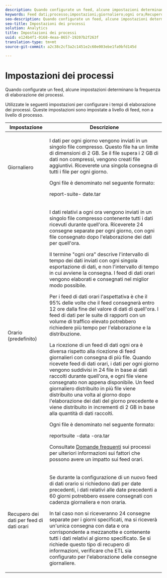 ```yaml
---
description: Quando configurate un feed, alcune impostazioni determinano la frequenza di elaborazione dei processi.
keywords: Feed dati;processo;impostazioni;giornaliero;ogni ora;Recupero dati per feed di dati orari;backfill
seo-description: Quando configurate un feed, alcune impostazioni determinano la frequenza di elaborazione dei processi.
seo-title: Impostazioni dei processi
solution: Analytics
title: Impostazioni dei processi
uuid: e124b4f1-0168-4eaa-8657-19207b2f263f
translation-type: tm+mt
source-git-commit: a2c38c2cf3a2c1451e2c60e003ebe1fa9bfd145d

---
```



# Impostazioni dei processi

Quando configurate un feed, alcune impostazioni determinano la frequenza di elaborazione dei processi.

Utilizzate le seguenti impostazioni per configurare i tempi di elaborazione dei processi. Queste impostazioni sono impostate a livello di feed, non a livello di processo.

<table id="table_2070F73212F245E98DADC6B5DFDB1C72"> 
 <thead> 
  <tr> 
   <th colname="col1" class="entry"> Impostazione </th> 
   <th colname="col2" class="entry"> Descrizione </th> 
  </tr> 
 </thead>
 <tbody> 
  <tr> 
   <td colname="col1"> Giornaliero </td> 
   <td colname="col2"> <p>I dati per ogni giorno vengono inviati in un singolo file compresso. Questo file ha un limite di dimensioni di 2 GB. Se il file supera i 2 GB di dati non compressi, vengono creati file aggiuntivi. Riceverete una singola consegna di tutti i file per ogni giorno. </p> <p>Ogni file è denominato nel seguente formato: </p> <p> <span class="filepath"> <span class="varname"> report-suite</span>-<span class="varname"> date</span>.tar</span> </p> </td> 
  </tr> 
  <tr> 
   <td colname="col1"> Orario (predefinito) </td> 
   <td colname="col2"> <p>I dati relativi a ogni ora vengono inviati in un singolo file compresso contenente tutti i dati ricevuti durante quell'ora. Riceverete 24 consegne separate per ogni giorno, con ogni file consegnato dopo l'elaborazione dei dati per quell'ora. </p> <p>Il termine "ogni ora" descrive l'intervallo di tempo dei dati inviati con ogni singola esportazione di dati, e non l'intervallo di tempo in cui avviene la consegna. I feed di dati orari vengono elaborati e consegnati nel miglior modo possibile. </p> <p>Per i feed di dati orari l'aspettativa è che il 95% delle volte che il feed consegnerà entro 12 ore dalla fine del valore di dati di quell'ora. I feed di dati per le suite di rapporti con un volume di traffico elevato potrebbero richiedere più tempo per l'elaborazione e la distribuzione. </p> <p>La ricezione di un feed di dati ogni ora è diversa rispetto alla ricezione di feed giornalieri con consegna di più file. Quando ricevete feed di dati orari, i dati per ogni giorno vengono suddivisi in 24 file in base ai dati raccolti durante quell'ora, e ogni file viene consegnato non appena disponibile. Un feed giornaliero distribuito in più file viene distribuito una volta al giorno dopo l'elaborazione dei dati del giorno precedente e viene distribuito in incrementi di 2 GB in base alla quantità di dati raccolti. </p> <p>Ogni file è denominato nel seguente formato: </p> <p> <span class="filepath"> reportsuite <span class="varname"> -</span>data<span class="varname"> -</span>ora<span class="varname"></span>.tar</span> </p> <p>Consultate <a href="../../../export/analytics-data-feed/c-df-contents/jobs-faq.md#concept_7C67A012CCF64B0C8DA33E5A6CF7FD9E" format="dita" scope="local"> Domande frequenti</a> sui processi per ulteriori informazioni sui fattori che possono avere un impatto sui feed orari. </p> </td> 
  </tr> 
  <tr> 
   <td colname="col1"> Recupero dei dati per feed di dati orari </td> 
   <td colname="col2"> <p>Se durante la configurazione di un nuovo feed di dati orario si richiedono dati per date precedenti, i dati relativi alle date precedenti a 60 giorni potrebbero essere consegnati con cadenza giornaliera e non oraria. </p> <p>In tal caso non si riceveranno 24 consegne separate per i giorni specificati, ma si riceverà un'unica consegna con data e ora corrispondente a mezzanotte e contenente tutti i dati relativi al giorno specificato. Se si richiede questo tipo di recupero di informazioni, verificare che ETL sia configurato per l'elaborazione delle consegne giornaliere. </p> </td> 
  </tr> 
 </tbody> 
</table>

